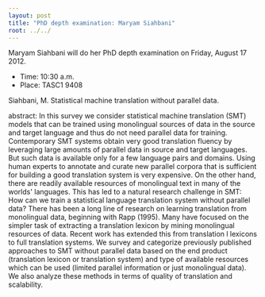 ```yaml
---
layout: post
title: "PhD depth examination: Maryam Siahbani"
root: ../../
---
```


Maryam Siahbani will do her PhD depth examination on Friday, August 17 2012.

-   Time: 10:30 a.m.
-   Place: TASC1 9408

Siahbani, M. Statistical machine translation without parallel data.

abstract:
In this survey we consider statistical machine translation (SMT) models that can be trained using monolingual sources of data in the source and target language and thus do not need parallel data for training. Contemporary SMT systems obtain very good translation fluency by leveraging large amounts of parallel data in source and target languages. But such data is available only for a few language pairs and domains. Using human experts to annotate and curate new parallel corpora that is sufficient for building a good translation system is very expensive. On the other hand, there are readily available resources of monolingual text in many of the worlds' languages. This has led to a natural research challenge in SMT: How can we train a statistical language translation system without parallel data? There has been a long line of research on learning translation from monolingual data, beginning with Rapp (1995). Many have focused on the simpler task of extracting a translation lexicon by mining monolingual resources of data. Recent work has extended this from translation l lexicons to full translation systems. We survey and categorize previously published approaches to SMT without parallel data based on the end product (translation lexicon or translation system) and type of available resources which can be used (limited parallel information or just monolingual data). We also analyze these methods in terms of quality of translation and scalability.

</div>

